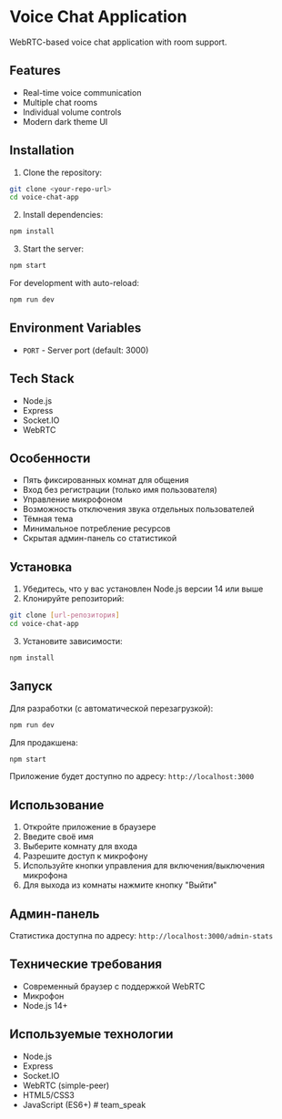 # Voice Chat Application

WebRTC-based voice chat application with room support.

## Features

- Real-time voice communication
- Multiple chat rooms
- Individual volume controls
- Modern dark theme UI

## Installation

1. Clone the repository:
```bash
git clone <your-repo-url>
cd voice-chat-app
```

2. Install dependencies:
```bash
npm install
```

3. Start the server:
```bash
npm start
```

For development with auto-reload:
```bash
npm run dev
```

## Environment Variables

- `PORT` - Server port (default: 3000)

## Tech Stack

- Node.js
- Express
- Socket.IO
- WebRTC

## Особенности

- Пять фиксированных комнат для общения
- Вход без регистрации (только имя пользователя)
- Управление микрофоном
- Возможность отключения звука отдельных пользователей
- Тёмная тема
- Минимальное потребление ресурсов
- Скрытая админ-панель со статистикой

## Установка

1. Убедитесь, что у вас установлен Node.js версии 14 или выше
2. Клонируйте репозиторий:
```bash
git clone [url-репозитория]
cd voice-chat-app
```

3. Установите зависимости:
```bash
npm install
```

## Запуск

Для разработки (с автоматической перезагрузкой):
```bash
npm run dev
```

Для продакшена:
```bash
npm start
```

Приложение будет доступно по адресу: `http://localhost:3000`

## Использование

1. Откройте приложение в браузере
2. Введите своё имя
3. Выберите комнату для входа
4. Разрешите доступ к микрофону
5. Используйте кнопки управления для включения/выключения микрофона
6. Для выхода из комнаты нажмите кнопку "Выйти"

## Админ-панель

Статистика доступна по адресу: `http://localhost:3000/admin-stats`

## Технические требования

- Современный браузер с поддержкой WebRTC
- Микрофон
- Node.js 14+

## Используемые технологии

- Node.js
- Express
- Socket.IO
- WebRTC (simple-peer)
- HTML5/CSS3
- JavaScript (ES6+) #   t e a m _ s p e a k 
 
 